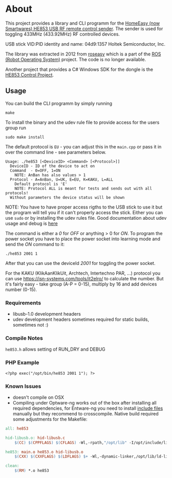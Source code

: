 # About

This project provides a library and CLI programm for the [HomeEasy (now Smartwares) HE853 USB RF remote control sender](http://service.smartwares.eu/en-us/product/10.036.05/he853-he-comp-usb-netwerk-dongle.aspx).
The sender is used for toggling 433MHz (433.92MHz) RF controlled devices.

USB stick VID:PID identity and name: 04d9:1357 Holtek Semiconductor, Inc.

The library was extracted in 2012 from [roseasy](http://ros.org/wiki/roseasy)
which is a part of the [ROS (Robot Operating System)](http://www.ros.org/wiki/) project. The code is no longer available.

Another project that provides a C# Windows SDK for the dongle is
the [HE853 Control Project](http://he853control.sourceforge.net/).

## Usage

You can build the CLI programm by simply running

  `make`

  To install the binary and the udev rule file to provide access for the users group run

  `sudo make install`

The default protocol is `EU` - you can adjust this in the `main.cpp`
or pass it in over the command line - see parameters below.

```ShellSession
Usage: ./he853 [<DeviceID> <Command> [<Protocol>]]
  DeviceID - ID of the device to act on
  Command  - 0=OFF, 1=ON
    NOTE: AnBan has also values > 1
  Protocol - A=AnBan, U=UK, E=EU, K=KAKU, L=ALL
    Default protocol is 'E'
    NOTE: Protocol ALL is meant for tests and sends out with all protocols!
  Without parameters the device status will be shown
```

NOTE: You have to have proper access rigths to the USB stick to use it
but the program will tell you if it can't properly access the stick.
Either you can use `sudo` or by installing the udev rules file.
Good documentation about udev usage and debug is [here](https://wiki.archlinux.org/index.php/udev)

The command is either a *0* for *OFF* or anything > 0 for *ON*.
To program the power socket you have to place the power socket into learning
mode and send the *ON* command to it:

  `./he853 2001 1`

After that you can use the deviceId *2001* for toggling the power socket.

For the KAKU (KlikAanKlikUit, Archtech, Intertechno PAR, ...) protocol you can use
https://isn-systems.com/tools/it2elro/ to calculate the number.
But it's fairly easy - take group (A-P = 0-15), multiply by 16 and add devices number (0-15).

### Requirements

* libusb-1.0 development headers
* udev development headers sometimes required for static builds, sometimes not :)

### Compile Notes

  `he853.h` allows setting of RUN_DRY and DEBUG

### PHP Example

  `<?php exec("/opt/bin/he853 2001 1"); ?>`

### Known Issues

* doesn't compile on OSX
* Compiling under Optware-ng works out of the box after installing
all required dependencies, for Entware-ng you need to install
[include files](https://github.com/Entware-ng/Entware-ng/wiki/Using-gcc-(native-compilation))
manually but they recommend to crosscompile.
Native build required some adjustments for the Makefile:

```Makefile
all: he853

hid-libusb.o: hid-libusb.c
	$(CC) $(CPPFLAGS) $(CFLAGS) -Wl,-rpath,"/opt/lib" -I/opt/include/libusb-1.0 -c $< -o $@

he853: main.o he853.o hid-libusb.o
	$(CXX) $(CXXFLAGS) $(LDFLAGS) $+ -Wl,-dynamic-linker,/opt/lib/ld-linux.so.3 -Wl,-rpath,"/opt/lib" -o $@ -lusb-1.0 -lpthread

clean:
	$(RM) *.o he853
```
